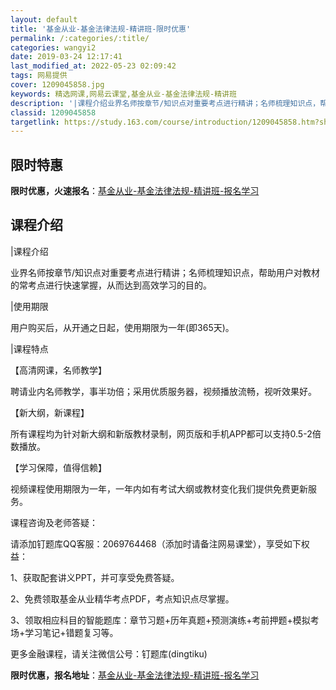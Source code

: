 ```yaml
---
layout: default
title: '基金从业-基金法律法规-精讲班-限时优惠'
permalink: /:categories/:title/
categories: wangyi2
date: 2019-03-24 12:17:41
last_modified_at: 2022-05-23 02:09:42
tags: 网易提供
cover: 1209045858.jpg
keywords: 精选网课,网易云课堂,基金从业-基金法律法规-精讲班
description: '|课程介绍业界名师按章节/知识点对重要考点进行精讲；名师梳理知识点，帮助用户对教材的常考点进行快速掌握，从而达到高效学习'
classid: 1209045858
targetlink: https://study.163.com/course/introduction/1209045858.htm?share=1&shareId=1025206652&utm_campaign=share&utm_medium=iphoneShare&utm_source=&utm_u=1025206652
---
```


## 限时特惠

**限时优惠，火速报名**：[基金从业-基金法律法规-精讲班-报名学习](https://study.163.com/course/introduction/1209045858.htm?share=1&shareId=1025206652&utm_campaign=share&utm_medium=iphoneShare&utm_source=&utm_u=1025206652)

## 课程介绍

|课程介绍

业界名师按章节/知识点对重要考点进行精讲；名师梳理知识点，帮助用户对教材的常考点进行快速掌握，从而达到高效学习的目的。

 

|使用期限

用户购买后，从开通之日起，使用期限为一年(即365天)。

 

|课程特点

【高清网课，名师教学】

聘请业内名师教学，事半功倍；采用优质服务器，视频播放流畅，视听效果好。

 

【新大纲，新课程】

所有课程均为针对新大纲和新版教材录制，网页版和手机APP都可以支持0.5-2倍数播放。

 

【学习保障，值得信赖】

视频课程使用期限为一年，一年内如有考试大纲或教材变化我们提供免费更新服务。



课程咨询及老师答疑：

请添加钉题库QQ客服：2069764468（添加时请备注网易课堂），享受如下权益：

1、获取配套讲义PPT，并可享受免费答疑。

2、免费领取基金从业精华考点PDF，考点知识点尽掌握。

3、领取相应科目的智能题库：章节习题+历年真题+预测演练+考前押题+模拟考场+学习笔记+错题复习等。

更多金融课程，请关注微信公号：钉题库(dingtiku)

**限时优惠，报名地址**：[基金从业-基金法律法规-精讲班-报名学习](https://study.163.com/course/introduction/1209045858.htm?share=1&shareId=1025206652&utm_campaign=share&utm_medium=iphoneShare&utm_source=&utm_u=1025206652)

